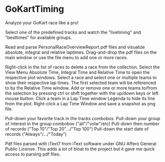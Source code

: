 # GoKartTiming

Analyze your GoKart race like a pro!

Select one of the predefined tracks and watch the "livetiming" and "besttimes" for available groups.

Read and parse PersonalRaceOverviewReport.pdf files and visualize absolute, integral and relative laptimes.
Drag-and-drop the pdf files on the main window or use the file menu to add one or more races.

Right-click  in the list of races to delete a race from the collection.
Select the View Menu Absolute Time, Integral Time and Relative Time to open the respective plot windows.
Select a race and select one or multiple teams to show their respective lap times.
The first selected team will be referenced to by the Relative Time window.
Add or remove one or more teams to/from the selection by pressing ctrl or shift together with the up/down keys or left mouse button.
Click a team in a Lap Time window Legenda to hide its line from the plot.
Right-click a Lap Time Window and save a snapshot as png file.

Pull-down your favorite track in the tracks combobox.
Pull-down your group of interest in the group combobox ("all"/"volw"/etc)
Pull-down then number of records ("Top 10"/"Top 20".../"Top 100")
Pull-down the start date of records ("Always"/.../"Today")

Pdf files parsed with iText7 from iText software under GNU Affero General Public License.
This adds a lot of bloat to the project but it gave me quick access to parsing pdf files.
